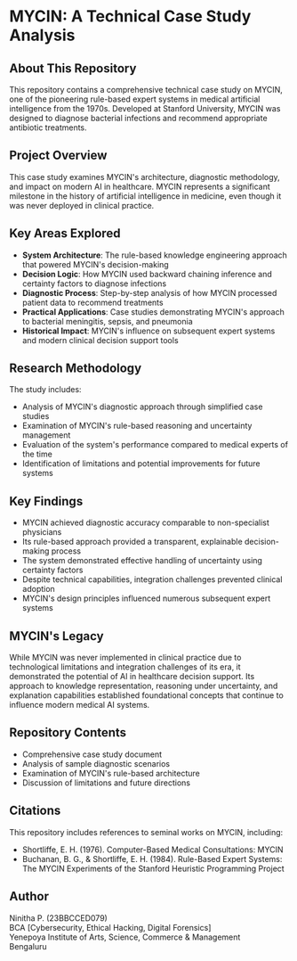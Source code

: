 # MYCIN: A Technical Case Study Analysis

## About This Repository

This repository contains a comprehensive technical case study on MYCIN, one of the pioneering rule-based expert systems in medical artificial intelligence from the 1970s. Developed at Stanford University, MYCIN was designed to diagnose bacterial infections and recommend appropriate antibiotic treatments.

## Project Overview

This case study examines MYCIN's architecture, diagnostic methodology, and impact on modern AI in healthcare. MYCIN represents a significant milestone in the history of artificial intelligence in medicine, even though it was never deployed in clinical practice.

## Key Areas Explored

- **System Architecture**: The rule-based knowledge engineering approach that powered MYCIN's decision-making
- **Decision Logic**: How MYCIN used backward chaining inference and certainty factors to diagnose infections
- **Diagnostic Process**: Step-by-step analysis of how MYCIN processed patient data to recommend treatments
- **Practical Applications**: Case studies demonstrating MYCIN's approach to bacterial meningitis, sepsis, and pneumonia
- **Historical Impact**: MYCIN's influence on subsequent expert systems and modern clinical decision support tools

## Research Methodology

The study includes:
- Analysis of MYCIN's diagnostic approach through simplified case studies
- Examination of MYCIN's rule-based reasoning and uncertainty management
- Evaluation of the system's performance compared to medical experts of the time
- Identification of limitations and potential improvements for future systems

## Key Findings

- MYCIN achieved diagnostic accuracy comparable to non-specialist physicians
- Its rule-based approach provided a transparent, explainable decision-making process
- The system demonstrated effective handling of uncertainty using certainty factors
- Despite technical capabilities, integration challenges prevented clinical adoption
- MYCIN's design principles influenced numerous subsequent expert systems

## MYCIN's Legacy

While MYCIN was never implemented in clinical practice due to technological limitations and integration challenges of its era, it demonstrated the potential of AI in healthcare decision support. Its approach to knowledge representation, reasoning under uncertainty, and explanation capabilities established foundational concepts that continue to influence modern medical AI systems.

## Repository Contents

- Comprehensive case study document
- Analysis of sample diagnostic scenarios
- Examination of MYCIN's rule-based architecture
- Discussion of limitations and future directions

## Citations

This repository includes references to seminal works on MYCIN, including:
- Shortliffe, E. H. (1976). Computer-Based Medical Consultations: MYCIN
- Buchanan, B. G., & Shortliffe, E. H. (1984). Rule-Based Expert Systems: The MYCIN Experiments of the Stanford Heuristic Programming Project

## Author

Ninitha P. (23BBCCED079)  
BCA [Cybersecurity, Ethical Hacking, Digital Forensics]  
Yenepoya Institute of Arts, Science, Commerce & Management  
Bengaluru
